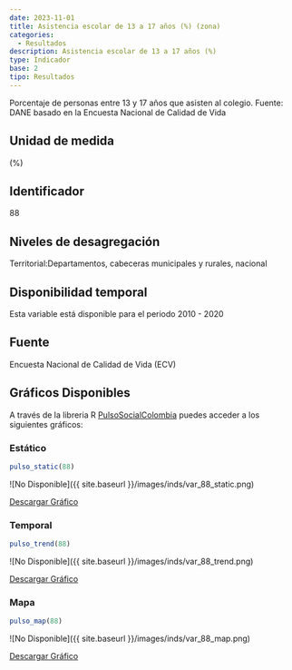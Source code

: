 ```yaml
---
date: 2023-11-01
title: Asistencia escolar de 13 a 17 años (%) (zona)
categories:
  - Resultados
description: Asistencia escolar de 13 a 17 años (%)
type: Indicador
base: 2
tipo: Resultados
--- 
```


Porcentaje de personas entre 13 y 17 años que asisten al colegio.
Fuente: DANE basado en la Encuesta Nacional de Calidad de Vida

## Unidad de medida
(%)

## Identificador
88

## Niveles de desagregación
Territorial:Departamentos, cabeceras municipales y rurales, nacional

## Disponibilidad temporal
Esta variable está disponible para el periodo 2010 - 2020

## Fuente
Encuesta Nacional de Calidad de Vida (ECV)

## Gráficos Disponibles

A través de la libreria R [PulsoSocialColombia](https://github.com/pulsosocialcolombia/PulsoSocialColombia) puedes acceder a los siguientes gráficos:

### Estático

``` R
pulso_static(88)
```

![No Disponible]({{ site.baseurl }}/images/inds/var_88_static.png)

<a href='{{ site.baseurl }}/images/inds/var_88_static.png'>Descargar Gráfico</a>

### Temporal

``` R
pulso_trend(88)
```

![No Disponible]({{ site.baseurl }}/images/inds/var_88_trend.png)

<a href='{{ site.baseurl }}/images/inds/var_88_trend.png'>Descargar Gráfico</a>

### Mapa

``` R
pulso_map(88)
```

![No Disponible]({{ site.baseurl }}/images/inds/var_88_map.png)

<a href='{{ site.baseurl }}/images/inds/var_88_map.png'>Descargar Gráfico</a>